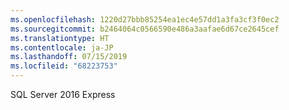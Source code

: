 ```yaml
---
ms.openlocfilehash: 1220d27bbb85254ea1ec4e57dd1a3fa3cf3f0ec2
ms.sourcegitcommit: b2464064c0566590e486a3aafae6d67ce2645cef
ms.translationtype: HT
ms.contentlocale: ja-JP
ms.lasthandoff: 07/15/2019
ms.locfileid: "68223753"
---
```

 SQL Server 2016 Express 